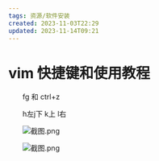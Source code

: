```yaml
---
tags: 资源/软件安装
created: 2023-11-03T22:29
updated: 2023-11-14T09:21
---
```

# vim 快捷键和使用教程

　　fg 和 ctrl+z

　　h左j下 k上 l右

　　![截图.png](image1-20230705215226-70xijp8.png)

　　![截图.png](image2-20230705215226-axela1u.png)
